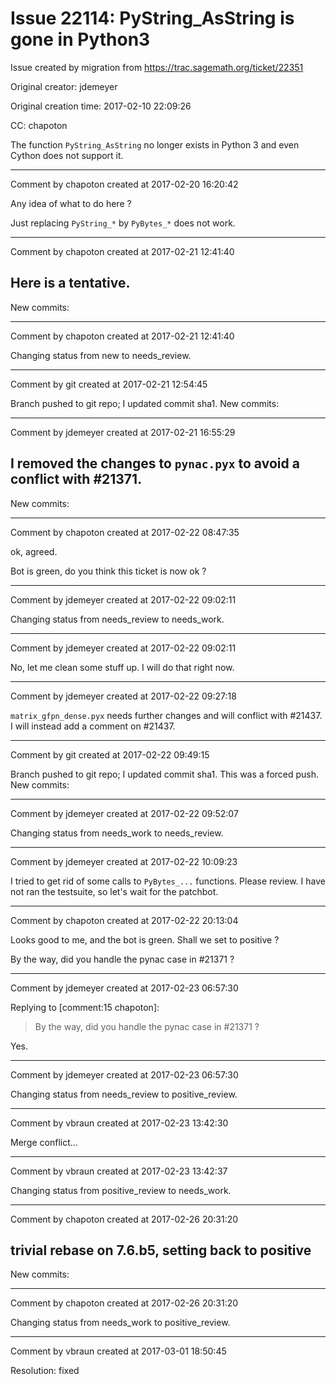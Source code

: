 # Issue 22114: PyString_AsString is gone in Python3

Issue created by migration from https://trac.sagemath.org/ticket/22351

Original creator: jdemeyer

Original creation time: 2017-02-10 22:09:26

CC:  chapoton

The function `PyString_AsString` no longer exists in Python 3 and even Cython does not support it.


---

Comment by chapoton created at 2017-02-20 16:20:42

Any idea of what to do here ?

Just replacing `PyString_*` by `PyBytes_*` does not work.


---

Comment by chapoton created at 2017-02-21 12:41:40

Here is a tentative.
----
New commits:


---

Comment by chapoton created at 2017-02-21 12:41:40

Changing status from new to needs_review.


---

Comment by git created at 2017-02-21 12:54:45

Branch pushed to git repo; I updated commit sha1. New commits:


---

Comment by jdemeyer created at 2017-02-21 16:55:29

I removed the changes to `pynac.pyx` to avoid a conflict with #21371.
----
New commits:


---

Comment by chapoton created at 2017-02-22 08:47:35

ok, agreed.

Bot is green, do you think this ticket is now ok ?


---

Comment by jdemeyer created at 2017-02-22 09:02:11

Changing status from needs_review to needs_work.


---

Comment by jdemeyer created at 2017-02-22 09:02:11

No, let me clean some stuff up. I will do that right now.


---

Comment by jdemeyer created at 2017-02-22 09:27:18

`matrix_gfpn_dense.pyx` needs further changes and will conflict with #21437. I will instead add a comment on #21437.


---

Comment by git created at 2017-02-22 09:49:15

Branch pushed to git repo; I updated commit sha1. This was a forced push. New commits:


---

Comment by jdemeyer created at 2017-02-22 09:52:07

Changing status from needs_work to needs_review.


---

Comment by jdemeyer created at 2017-02-22 10:09:23

I tried to get rid of some calls to `PyBytes_...` functions. Please review. I have not ran the testsuite, so let's wait for the patchbot.


---

Comment by chapoton created at 2017-02-22 20:13:04

Looks good to me, and the bot is green. Shall we set to positive ?

By the way, did you handle the pynac case in #21371 ?


---

Comment by jdemeyer created at 2017-02-23 06:57:30

Replying to [comment:15 chapoton]:
> By the way, did you handle the pynac case in #21371 ?

Yes.


---

Comment by jdemeyer created at 2017-02-23 06:57:30

Changing status from needs_review to positive_review.


---

Comment by vbraun created at 2017-02-23 13:42:30

Merge conflict...


---

Comment by vbraun created at 2017-02-23 13:42:37

Changing status from positive_review to needs_work.


---

Comment by chapoton created at 2017-02-26 20:31:20

trivial rebase on 7.6.b5, setting back to positive
----
New commits:


---

Comment by chapoton created at 2017-02-26 20:31:20

Changing status from needs_work to positive_review.


---

Comment by vbraun created at 2017-03-01 18:50:45

Resolution: fixed
